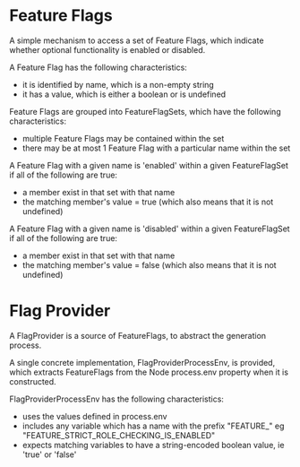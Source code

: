 # Feature Flags

A simple mechanism to access a set of Feature Flags, which indicate whether optional functionality is
enabled or disabled.

A Feature Flag has the following characteristics:

-   it is identified by name, which is a non-empty string
-   it has a value, which is either a boolean or is undefined

Feature Flags are grouped into FeatureFlagSets, which have the following characteristics:

-   multiple Feature Flags may be contained within the set
-   there may be at most 1 Feature Flag with a particular name within the set

A Feature Flag with a given name is 'enabled' within a given FeatureFlagSet if all of the following are true:

-   a member exist in that set with that name
-   the matching member's value = true (which also means that it is not undefined)

A Feature Flag with a given name is 'disabled' within a given FeatureFlagSet if all of the following are true:

-   a member exist in that set with that name
-   the matching member's value = false (which also means that it is not undefined)

# Flag Provider

A FlagProvider is a source of FeatureFlags, to abstract the generation process.

A single concrete implementation, FlagProviderProcessEnv, is provided, which extracts FeatureFlags from the
Node process.env property when it is constructed.

FlagProviderProcessEnv has the following characteristics:

-   uses the values defined in process.env
-   includes any variable which has a name with the prefix "FEATURE\_" eg "FEATURE_STRICT_ROLE_CHECKING_IS_ENABLED"
-   expects matching variables to have a string-encoded boolean value, ie 'true' or 'false'
